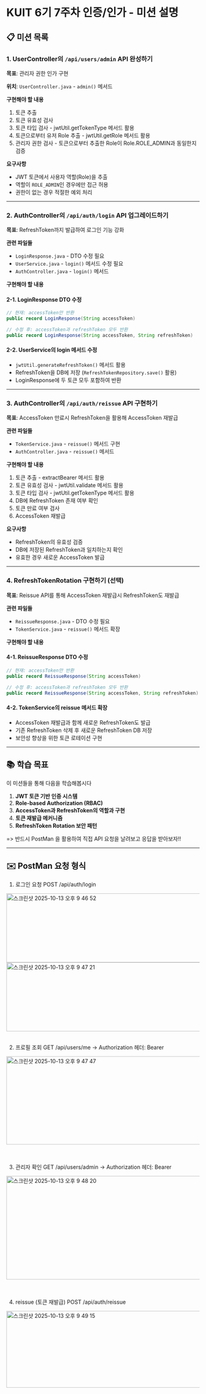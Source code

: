# KUIT 6기 7주차 인증/인가 - 미션 설명

## 📋 미션 목록

### 1. UserController의 `/api/users/admin` API 완성하기
**목표**: 관리자 권한 인가 구현

**위치**: `UserController.java` - `admin()` 메서드

**구현해야 할 내용**
1. 토큰 추출
2. 토큰 유효성 검사
3. 토큰 타입 검사 - jwtUtil.getTokenType 메서드 활용
4. 토큰으로부터 유저 Role 추출 - jwtUtil.getRole 메서드 활용
5. 관리자 권한 검사 - 토큰으로부터 추출한 Role이 Role.ROLE_ADMIN과 동일한지 검증


**요구사항**
- JWT 토큰에서 사용자 역할(Role)을 추출
- 역할이 `ROLE_ADMIN`인 경우에만 접근 허용
- 권한이 없는 경우 적절한 예외 처리

---

### 2. AuthController의 `/api/auth/login` API 업그레이드하기
**목표**: RefreshToken까지 발급하여 로그인 기능 강화

**관련 파일들**
- `LoginResponse.java` - DTO 수정 필요
- `UserService.java` - `login()` 메서드 수정 필요
- `AuthController.java` - `login()` 메서드

**구현해야 할 내용**

#### 2-1. LoginResponse DTO 수정
```java
// 현재: accessToken만 반환
public record LoginResponse(String accessToken)

// 수정 후: accessToken과 refreshToken 모두 반환
public record LoginResponse(String accessToken, String refreshToken)
```

#### 2-2. UserService의 login 메서드 수정
- `jwtUtil.generateRefreshToken()` 메서드 활용
- RefreshToken을 DB에 저장 (`RefreshTokenRepository.save()` 활용)
- LoginResponse에 두 토큰 모두 포함하여 반환

---

### 3. AuthController의 `/api/auth/reissue` API 구현하기
**목표**: AccessToken 만료시 RefreshToken을 활용해 AccessToken 재발급

**관련 파일들**
- `TokenService.java` - `reissue()` 메서드 구현
- `AuthController.java` - `reissue()` 메서드

**구현해야 할 내용**
1. 토큰 추출 - extractBearer 메서드 활용
2. 토큰 유효성 검사 - jwtUtil.validate 메서드 활용
3. 토큰 타입 검사 - jwtUtil.getTokenType 메서드 활용
4. DB에 RefreshToken 존재 여부 확인
5. 토큰 만료 여부 검사
6. AccessToken 재발급

**요구사항**
- RefreshToken의 유효성 검증
- DB에 저장된 RefreshToken과 일치하는지 확인
- 유효한 경우 새로운 AccessToken 발급

---

### 4. RefreshTokenRotation 구현하기 (선택)
**목표**: Reissue API를 통해 AccessToken 재발급시 RefreshToken도 재발급

**관련 파일들**
- `ReissueResponse.java` - DTO 수정 필요
- `TokenService.java` - `reissue()` 메서드 확장

**구현해야 할 내용**

#### 4-1. ReissueResponse DTO 수정
```java
// 현재: accessToken만 반환
public record ReissueResponse(String accessToken)

// 수정 후: accessToken과 refreshToken 모두 반환
public record ReissueResponse(String accessToken, String refreshToken)
```

#### 4-2. TokenService의 reissue 메서드 확장
- AccessToken 재발급과 함께 새로운 RefreshToken도 발급
- 기존 RefreshToken 삭제 후 새로운 RefreshToken DB 저장
- 보안성 향상을 위한 토큰 로테이션 구현

---

## 📚 학습 목표

이 미션들을 통해 다음을 학습해봅시다

1. **JWT 토큰 기반 인증 시스템**
2. **Role-based Authorization (RBAC)**
3. **AccessToken과 RefreshToken의 역할과 구현**
4. **토큰 재발급 메커니즘**
5. **RefreshToken Rotation 보안 패턴**

=> 반드시 PostMan 을 활용하여 직접 API 요청을 날려보고 응답을 받아보자!!

---

## ✉️ PostMan 요청 형식
1. 로그인 요청 POST /api/auth/login
<img width="600" height="180" alt="스크린샷 2025-10-13 오후 9 46 52" src="https://github.com/user-attachments/assets/6d214c3f-6ab7-46ee-a412-0042319f6eaf" />
<img width="600" height="180" alt="스크린샷 2025-10-13 오후 9 47 21" src="https://github.com/user-attachments/assets/1a6920e2-2edf-4559-8646-9c377d17bb91" />

<br>
<br>

2. 프로필 조회 GET /api/users/me -> Authorization 헤더: Bearer <Access Token>
<img width="600" height="230" alt="스크린샷 2025-10-13 오후 9 47 47" src="https://github.com/user-attachments/assets/8840eb82-1c4a-4496-90ff-a957cfdb3252" />

<br>
<br>
<br>

3. 관리자 확인 GET /api/users/admin -> Authorization 헤더: Bearer <Access Token>
<img width="600" height="270" alt="스크린샷 2025-10-13 오후 9 48 20" src="https://github.com/user-attachments/assets/1d0cac9b-9ed7-46fc-aacf-d26f83de48dc" />

<br>
<br>
<br>

4. reissue (토큰 재발급) POST /api/auth/reissue
<img width="600" height="200" alt="스크린샷 2025-10-13 오후 9 49 15" src="https://github.com/user-attachments/assets/ae64cea5-f411-4daa-8f77-018842ca4129" />

